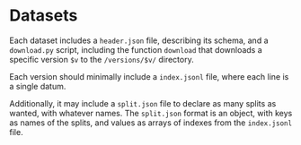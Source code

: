 # Datasets

Each dataset includes a `header.json` file, describing its schema, and a `download.py` script, including the function `download` that downloads a specific version `$v` to the `/versions/$v/` directory.

Each version should minimally include a `index.jsonl` file, where each line is a single datum.

Additionally, it may include a `split.json` file to declare as many splits as wanted, with whatever names. The `split.json` format is an object, with keys as names of the splits, and values as arrays of indexes from the `index.jsonl` file.
